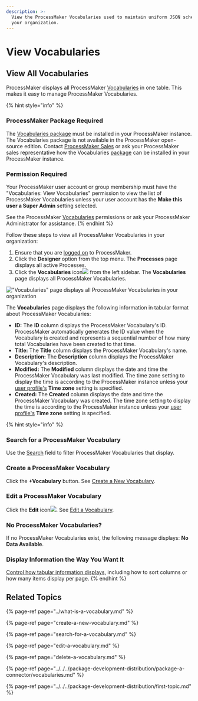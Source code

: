 ```yaml
---
description: >-
  View the ProcessMaker Vocabularies used to maintain uniform JSON schemas in
  your organization.
---
```


# View Vocabularies

## View All Vocabularies

ProcessMaker displays all ProcessMaker [Vocabularies](../what-is-a-vocabulary.md) in one table. This makes it easy to manage ProcessMaker Vocabularies.

{% hint style="info" %}
### ProcessMaker Package Required

The [Vocabularies package](../../../package-development-distribution/package-a-connector/vocabularies.md) must be installed in your ProcessMaker instance. The Vocabularies package is not available in the ProcessMaker open-source edition. Contact [ProcessMaker Sales](https://www.processmaker.com/contact/) or ask your ProcessMaker sales representative how the Vocabularies [package](../../../package-development-distribution/first-topic.md) can be installed in your ProcessMaker instance.

### Permission Required

Your ProcessMaker user account or group membership must have the "Vocabularies: View Vocabularies" permission to view the list of ProcessMaker Vocabularies unless your user account has the **Make this user a Super Admin** setting selected.

See the ProcessMaker [Vocabularies](../../../processmaker-administration/permission-descriptions-for-users-and-groups.md#vocabularies) permissions or ask your ProcessMaker Administrator for assistance.
{% endhint %}

Follow these steps to view all ProcessMaker Vocabularies in your organization:

1. Ensure that you are [logged on](../../../using-processmaker/log-in.md#log-in) to ProcessMaker.
2. Click the **Designer** option from the top menu. The **Processes** page displays all active Processes.
3. Click the **Vocabularies** icon![](../../../.gitbook/assets/vocabularies-icon-processes.png) from the left sidebar. The **Vocabularies** page displays all ProcessMaker Vocabularies.

![&quot;Vocabularies&quot; page displays all ProcessMaker Vocabularies in your organization](../../../.gitbook/assets/vocabularies-page-processes.png)

The **Vocabularies** page displays the following information in tabular format about ProcessMaker Vocabularies:

* **ID:** The **ID** column displays the ProcessMaker Vocabulary's ID. ProcessMaker automatically generates the ID value when the Vocabulary is created and represents a sequential number of how many total Vocabularies have been created to that time.
* **Title:** The **Title** column displays the ProcessMaker Vocabulary's name.
* **Description:** The **Description** column displays the ProcessMaker Vocabulary's description.
* **Modified:** The **Modified** column displays the date and time the ProcessMaker Vocabulary was last modified. The time zone setting to display the time is according to the ProcessMaker instance unless your [user profile's](../../../using-processmaker/profile-settings.md#change-your-processmaker-settings) **Time zone** setting is specified.
* **Created:** The **Created** column displays the date and time the ProcessMaker Vocabulary was created. The time zone setting to display the time is according to the ProcessMaker instance unless your [user profile's](../../../using-processmaker/profile-settings.md#change-your-processmaker-settings) **Time zone** setting is specified.

{% hint style="info" %}
### Search for a ProcessMaker Vocabulary

Use the [Search](search-for-a-vocabulary.md) field to filter ProcessMaker Vocabularies that display.

### Create a ProcessMaker Vocabulary

Click the **+Vocabulary** button. See [Create a New Vocabulary](create-a-new-vocabulary.md).

### Edit a ProcessMaker Vocabulary

Click the **Edit** icon![](../../../.gitbook/assets/edit-icon.png). See [Edit a Vocabulary](edit-a-vocabulary.md).

### No ProcessMaker Vocabularies?

If no ProcessMaker Vocabularies exist, the following message displays: **No Data Available**.

### Display Information the Way You Want It

[Control how tabular information displays](../../../using-processmaker/control-how-requests-display-in-a-tab.md), including how to sort columns or how many items display per page.
{% endhint %}

## Related Topics

{% page-ref page="../what-is-a-vocabulary.md" %}

{% page-ref page="create-a-new-vocabulary.md" %}

{% page-ref page="search-for-a-vocabulary.md" %}

{% page-ref page="edit-a-vocabulary.md" %}

{% page-ref page="delete-a-vocabulary.md" %}

{% page-ref page="../../../package-development-distribution/package-a-connector/vocabularies.md" %}

{% page-ref page="../../../package-development-distribution/first-topic.md" %}

